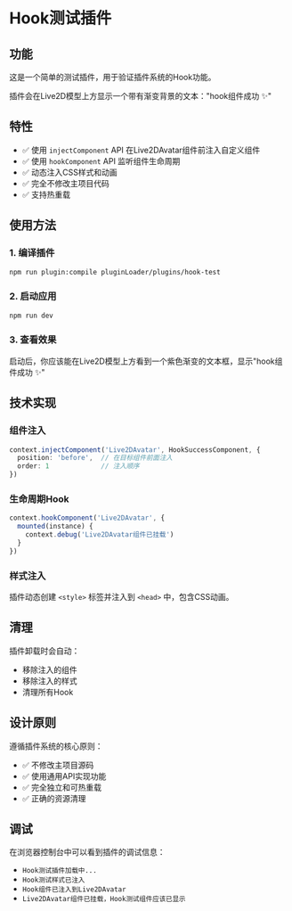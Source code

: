 # Hook测试插件

## 功能

这是一个简单的测试插件，用于验证插件系统的Hook功能。

插件会在Live2D模型上方显示一个带有渐变背景的文本："hook组件成功 ✨"

## 特性

- ✅ 使用 `injectComponent` API 在Live2DAvatar组件前注入自定义组件
- ✅ 使用 `hookComponent` API 监听组件生命周期
- ✅ 动态注入CSS样式和动画
- ✅ 完全不修改主项目代码
- ✅ 支持热重载

## 使用方法

### 1. 编译插件

```bash
npm run plugin:compile pluginLoader/plugins/hook-test
```

### 2. 启动应用

```bash
npm run dev
```

### 3. 查看效果

启动后，你应该能在Live2D模型上方看到一个紫色渐变的文本框，显示"hook组件成功 ✨"

## 技术实现

### 组件注入

```typescript
context.injectComponent('Live2DAvatar', HookSuccessComponent, {
  position: 'before',  // 在目标组件前面注入
  order: 1             // 注入顺序
})
```

### 生命周期Hook

```typescript
context.hookComponent('Live2DAvatar', {
  mounted(instance) {
    context.debug('Live2DAvatar组件已挂载')
  }
})
```

### 样式注入

插件动态创建 `<style>` 标签并注入到 `<head>` 中，包含CSS动画。

## 清理

插件卸载时会自动：
- 移除注入的组件
- 移除注入的样式
- 清理所有Hook

## 设计原则

遵循插件系统的核心原则：
- ✅ 不修改主项目源码
- ✅ 使用通用API实现功能
- ✅ 完全独立和可热重载
- ✅ 正确的资源清理

## 调试

在浏览器控制台中可以看到插件的调试信息：
- `Hook测试插件加载中...`
- `Hook测试样式已注入`
- `Hook组件已注入到Live2DAvatar`
- `Live2DAvatar组件已挂载，Hook测试组件应该已显示`

